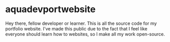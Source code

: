 # aquadevportwebsite

Hey there, fellow developer or learner. This is all the source code for my portfolio website. I've made this public due to the fact that I feel like everyone should learn how to websites, so I make all my work open-source. 
